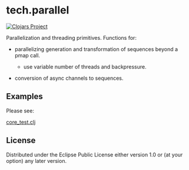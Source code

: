 # tech.parallel


[![Clojars Project](https://img.shields.io/clojars/v/techascent/tech.parallel.svg)](https://clojars.org/techascent/tech.parallel)


Parallelization and threading primitives.  Functions for:


* parallelizing generation and transformation of sequences beyond a pmap call.
  * use variable number of threads and backpressure.


* conversion of async channels to sequences.


## Examples

Please see:

[core_test.clj](test/tech/parallel_test.clj)


## License

Distributed under the Eclipse Public License either version 1.0 or (at
your option) any later version.

